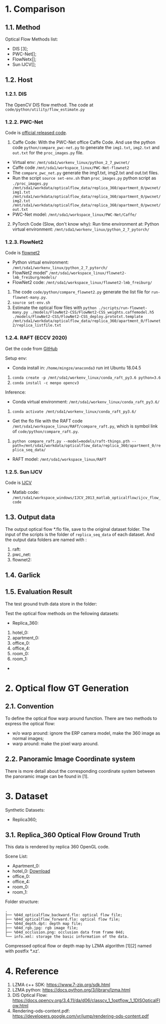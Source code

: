 
# 1. Comparison

## 1.1. Method
Optical Flow Methods list:
- DIS [3];
- PWC-Net[];
- FlowNetx[];
- Sun IJCV[];

## 1.2. Host

### 1.2.1. DIS

The OpenCV DIS flow method.
The code at `code/python/utility/flow_estimate.py`

### 1.2.2. PWC-Net

Code is [official released code](https://github.com/NVlabs/PWC-Net).

1. Caffe Code:
With the PWC-Net office Caffe Code. And use the python code `python/compare_pwc-net.py` to generate the `img1.txt`, `img2.txt` and `out.txt` for the `proc_images.py` file.
- Virtual env: `/mnt/sda1/workenv_linux/python_2_7_pwcnet/`
- Caffe code `/mnt/sda1/workspace_linux/PWC-Net-flownet2`
- The `compare_pwc_net.py` generate the img1.txt, img2.txt and out.txt files.
- Run the script `source set-env.sh` than `proc_images.py` python script as `./proc_images.py /mnt/sda1/workdata/opticalflow_data/replica_360/apartment_0/pwcnet/img1.txt /mnt/sda1/workdata/opticalflow_data/replica_360/apartment_0/pwcnet/img2.txt /mnt/sda1/workdata/opticalflow_data/replica_360/apartment_0/pwcnet/out.txt`
- PWC-Net model: `/mnt/sda1/workspace_linux/PWC-Net/Caffe/`

2. PyTorch Code (Slow, don't know why):
Run time environment at: Python virtual environment: `/mnt/sda1/workenv_linux/python_2_7_pytorch/`

### 1.2.3. FlowNet2

Code is [flownet2](https://github.com/lmb-freiburg/flownet2)
- Python virtual environment: `/mnt/sda1/workenv_linux/python_2_7_pytorch/`
- FlowNet2 model" `/mnt/sda1/workspace_linux/flownet2-lmb_freiburg/models/`
- FlowNet2 code: `/mnt/sda1/workspace_linux/flownet2-lmb_freiburg/`
 1. The code `code/python/compare_flownet2.py` generate the list file for `run-flownet-many.py`.
 1. `source set-env.sh`
 1. Estimate the optical flow files with 
    `python ./scripts/run-flownet-many.py ./models/FlowNet2-CSS/FlowNet2-CSS_weights.caffemodel.h5 ./models/FlowNet2-CSS/FlowNet2-CSS_deploy.prototxt.template /mnt/sda1/workdata/opticalflow_data/replica_360/apartment_0/flownet2/replica_listfile.txt`

### 1.2.4. RAFT (ECCV 2020)

Get the code from [GitHub](https://github.com/princeton-vl/RAFT)

Setup env:
- Conda install in: `/home/mingze/anaconda3` run int Ubuntu 18.04.5
 1. `conda create -p /mnt/sda1/workenv_linux/conda_raft_py3.6 python=3.6`
 1. `conda install -c menpo opencv3`

Inference:
- Conda virtual environment: `/mnt/sda1/workenv_linux/conda_raft_py3.6/`
 1. `conda activate /mnt/sda1/workenv_linux/conda_raft_py3.6/`

- Get the flo file with the RAFT code `/mnt/sda1/workspace_linux/RAFT/compare_raft.py`, which is symbol link of `code/python/compare_raft.py`.
 1. `python compare_raft.py --model=models/raft-things.pth --path=/mnt/sda1/workdata/opticalflow_data/replica_360/apartment_0/replica_seq_data/`

- RAFT model: `/mnt/sda1/workspace_linux/RAFT`

### 1.2.5. Sun IJCV

Code is [IJCV](http://cs.brown.edu/~dqsun/code/ijcv_flow_code.zip)
- Matlab code: `/mnt/sda1/workspace_windows/IJCV_2013_matlab_opticalflow/ijcv_flow_code`

## 1.3. Output data

The output optical flow *.flo file, save to the original dataset folder.
The input of the scripts is the folder of `replica_seq_data` of each dataset.
And the output data folders are named with :
1. raft:
1. pwc_net:
1. flownet2:

## 1.4. Garlick

## 1.5. Evaluation Result

The test ground truth data store in the folder:

Test the optical flow methods on the fellowing datasets:
- Replica_360:
1. hotel_0: 
2. apartment_0: 
3. office_0:
4. office_4:
5. room_0: 
6. room_1: 

- 

# 2. Optical flow GT Generation

## 2.1. Convention
To define the optical flow warp around function.
There are two methods to express the optical flow:
- w/o warp around: ignore the ERP camera model, make the 360 image as normal images;
- warp around: make the pixel warp around.

## 2.2. Panoramic Image Coordinate system

There is more detail about the corresponding coordinate system between the panoramic image can be found in [1].


# 3. Dataset

Synthetic Datasets:
- Replica360;


## 3.1. Replica_360 Optical Flow Ground Truth

This data is rendered by replica 360 OpenGL code.

Scene List:
- Apartment_0:
- hotel_0: [Download](https://drive.google.com/file/d/16KheF7FRAMM3yotJXeL9V2-a46yvUbxX/view)
- office_0:
- office_4:
- room_0:
- room_1:

Folder structure:

```
.
├── %04d_opticalflow_backward.flo: optical flow file;
├── %04d_opticalflow_forward.flo: optical flow file;
├── %04d_depth.dpt: depth map file;
├── %04d_rgb.jpg: rgb image file;
├── %04d_occlusion.png: occlusion data from frame 04d;
└── info.xml: storage the basic information of the data.
```

Compressed optical flow or depth map by LZMA algorithm [1][2] named with postfix *.xz'.


# 4. Reference

1. LZMA c++ SDK: https://www.7-zip.org/sdk.html
2. LZMA python: https://docs.python.org/3/library/lzma.html
3. DIS Optical Flow: https://docs.opencv.org/3.4.11/da/d06/classcv_1_1optflow_1_1DISOpticalFlow.html
4. Rendering-ods-content.pdf: https://developers.google.com/vr/jump/rendering-ods-content.pdf
